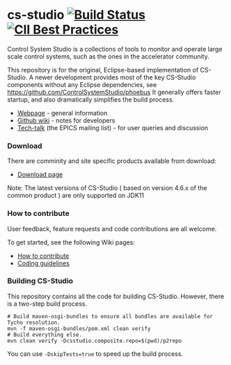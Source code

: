 # cs-studio [![Build Status](https://travis-ci.com/ControlSystemStudio/cs-studio.svg?branch=master)](https://travis-ci.com/ControlSystemStudio/cs-studio) [![CII Best Practices](https://bestpractices.coreinfrastructure.org/projects/541/badge)](https://bestpractices.coreinfrastructure.org/projects/541)

Control System Studio is a collections of tools to monitor and operate large scale control systems, such as the ones in the accelerator community.

This repository is for the original, Eclipse-based implementation of CS-Studio.
A newer development provides most of the key CS-Studio components
without any Eclipse dependencies, see https://github.com/ControlSystemStudio/phoebus
It generally offers faster startup, and also dramatically simplifies the
build process.


* [Webpage](http://controlsystemstudio.github.io/) - general information
* [Github wiki](https://github.com/ControlSystemStudio/cs-studio/wiki/) - notes for developers
* [Tech-talk](http://aps.anl.gov/epics/tech-talk/index.php) (the EPICS mailing list) - for user queries and discussion

### Download

There are comminity and site specific products available from download:

* [Download page](http://controlsystemstudio.org/download.html)

Note: The latest versions of CS-Studio ( based on version 4.6.x of the common product ) are only supported on JDK11

### How to contribute

User feedback, feature requests and code contributions are all welcome.

To get started, see the following Wiki pages:

* [How to contribute](https://github.com/ControlSystemStudio/cs-studio/wiki/HowToContribute)
* [Coding guidelines](https://github.com/ControlSystemStudio/cs-studio/wiki/CodingGuidelines)


### Building CS-Studio

This repository contains all the code for building CS-Studio. However, there is a two-step
build process.

```
# Build maven-osgi-bundles to ensure all bundles are available for Tycho resolution.
mvn -f maven-osgi-bundles/pom.xml clean verify
# Build everything else.
mvn clean verify -Dcsstudio.composite.repo=$(pwd)/p2repo
```

You can use `-DskipTests=true` to speed up the build process.

